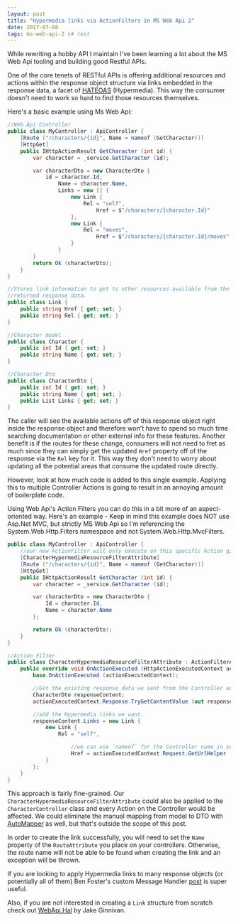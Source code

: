 ```yaml
---
layout: post
title: "Hypermedia links via ActionFilters in MS Web Api 2"
date: 2017-07-08
tags: ms-web-api-2 c# rest
---
```


While rewriting a hobby API I maintain I've been learning a lot about the MS Web Api tooling and building good Restful APIs.

One of the core tenets of RESTful APIs is offering additional resources and actions within the response object structure via links embedded in the response data, a facet of [HATEOAS](https://en.wikipedia.org/wiki/HATEOAS) (Hypermedia). This way the consumer doesn't need to work so hard to find those resources themselves.

Here's a basic example using Ms Web Api:

```csharp
//Web Api Controller
public class MyController : ApiController {
    [Route ("/characters/{id}", Name = nameof (GetCharacter))]
    [HttpGet]
    public IHttpActionResult GetCharacter (int id) {
        var character = _service.GetCharacter (id);

        var characterDto = new CharacterDto {
            id = character.Id,
                Name = character.Name,
                Links = new [] {
                    new Link {
                        Rel = "self",
                            Href = $"/characters/{character.Id}"
                    },
                    new Link {
                        Rel = "moves",
                            Href = $"/characters/{character.Id}/moves"
                    }
                }
        }
        return Ok (characterDto);
    }
}

//Stores link information to get to other resources available from the
//returned response data.
public class Link {
    public string Href { get; set; }
    public string Rel { get; set; }
}

//Character model
public class Character {
    public int Id { get; set; }
    public string Name { get; set; }
}

//Character Dto
public class CharacterDto {
    public int Id { get; set; }
    public string Name { get; set; }
    public List Links { get; set; }
}
```

The caller will see the available actions off of this response object right inside the response object and therefore won't have to spend so much time searching documentation or other external info for these features. Another benefit is if the routes for these change, consumers will not need to fret as much since they can simply get the updated `Href` property off of the response via the `Rel` key for it. This way they don't need to worry about updating all the potential areas that consume the updated route directly.

However, look at how much code is added to this single example. Applying this to multiple Controller Actions is going to result in an annoying amount of boilerplate code.

Using Web Api's Action Filters you can do this in a bit more of an aspect-oriented way. Here's an example - Keep in mind this example does NOT use Asp.Net MVC, but strictly MS Web Api so I'm referencing the System.Web.Http.Filters namespace and not System.Web.Http.MvcFilters.

```csharp
public class MyController : ApiController {
    //our new ActionFilter will only execute on this specific Action giving us fine-grained control over when we want to add these Hypermedia links.
    [CharacterHypermediaResourceFilterAttribute]
    [Route ("/characters/{id}", Name = nameof (GetCharacter))]
    [HttpGet]
    public IHttpActionResult GetCharacter (int id) {
        var character = _service.GetCharacter (id);

        var characterDto = new CharacterDto {
            Id = character.Id,
            Name = character.Name
        };

        return Ok (characterDto);
    }
}

//Action Filter
public class CharacterHypermediaResourceFilterAttribute : ActionFilterAttribute {
    public override void OnActionExecuted (HttpActionExecutedContext actionExecutedContext) {
        base.OnActionExecuted (actionExecutedContext);

        //Get the existing response data we sent from the Controller action.
        CharacterDto responseContent;
        actionExecutedContext.Response.TryGetContentValue (out responseContent);

        //add the Hypermedia links we want.
        responseContent.Links = new Link {
            new Link {
                Rel = "self",

                    //we can use `nameof` for the Controller name in order to avoid having outdated routeNames by string in any future refactoring.
                    Href = actionExecutedContext.Request.GetUrlHelper ().Link (nameof (CharacterController.GetCharacter), responseContent.Id);
            }
        };
    }
}
```

This approach is fairly fine-grained. Our `CharacterHypermediaResourceFilterAttribute` could also be applied to the `CharacterController` class and every Action on the Controller would be affected. We could eliminate the manual mapping from model to DTO with [AutoMapper](https://github.com/AutoMapper/AutoMapper) as well, but that's outside the scope of this post.

In order to create the link successfully, you will need to set the `Name` property of the `RouteAttribute` you place on your controllers. Otherwise, the route name will not be able to be found when creating the link and an exception will be thrown.

If you are looking to apply Hypermedia links to many response objects (or potentially all of them) Ben Foster's custom Message Handler [post](http://benfoster.io/blog/generating-hypermedia-links-in-aspnet-web-api) is super useful.

Also, if you are not interested in creating a `Link` structure from scratch check out [WebApi.Hal](https://github.com/JakeGinnivan/WebApi.Hal) by Jake Ginnivan.